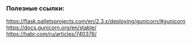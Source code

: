 ### Полезные ссылки:
https://flask.palletsprojects.com/en/2.3.x/deploying/gunicorn/#gunicorn <br>
https://docs.gunicorn.org/en/stable/ <br>
https://habr.com/ru/articles/740376/ <br>

